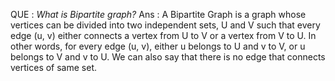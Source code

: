 QUE : *What is Bipartite graph?*
Ans : A Bipartite Graph is a graph whose vertices can be divided into two independent sets, 
U and V such that every edge (u, v) either connects a vertex from U to V or a vertex from V to U. 
In other words, for every edge (u, v), either u belongs to U and v to V, or u belongs to V and v to U. 
We can also say that there is no edge that connects vertices of same set.
